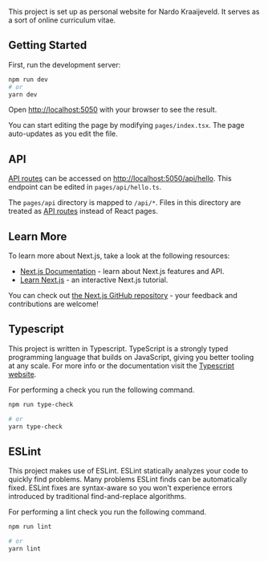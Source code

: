 This project is set up as personal website for Nardo Kraaijeveld. It serves as a sort of online curriculum vitae.

## Getting Started

First, run the development server:

```bash
npm run dev
# or
yarn dev
```

Open [http://localhost:5050](http://localhost:5050) with your browser to see the result.

You can start editing the page by modifying `pages/index.tsx`. The page auto-updates as you edit the file.

## API

[API routes](https://nextjs.org/docs/api-routes/introduction) can be accessed on [http://localhost:5050/api/hello](http://localhost:5050/api/hello). This endpoint can be edited in `pages/api/hello.ts`.

The `pages/api` directory is mapped to `/api/*`. Files in this directory are treated as [API routes](https://nextjs.org/docs/api-routes/introduction) instead of React pages.

## Learn More

To learn more about Next.js, take a look at the following resources:

- [Next.js Documentation](https://nextjs.org/docs) - learn about Next.js features and API.
- [Learn Next.js](https://nextjs.org/learn) - an interactive Next.js tutorial.

You can check out [the Next.js GitHub repository](https://github.com/vercel/next.js/) - your feedback and contributions are welcome!

## Typescript

This project is written in Typescript. TypeScript is a strongly typed programming language that builds on JavaScript, giving you better tooling at any scale.
For more info or the documentation visit the [Typescript website](https://www.typescriptlang.org/).

For performing a check you run the following command.

```bash
npm run type-check

# or
yarn type-check
```

## ESLint

This project makes use of ESLint. ESLint statically analyzes your code to quickly find problems.
Many problems ESLint finds can be automatically fixed. ESLint fixes are syntax-aware so you won't experience errors introduced by traditional find-and-replace algorithms.

For performing a lint check you run the following command.

```bash
npm run lint

# or
yarn lint
```
